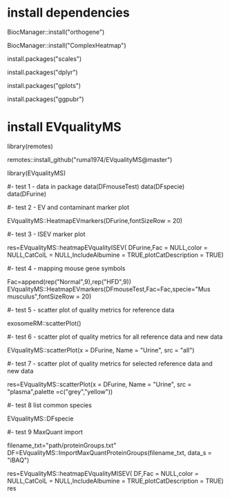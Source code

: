 # install dependencies

BiocManager::install("orthogene")

BiocManager::install("ComplexHeatmap")

install.packages("scales")

install.packages("dplyr")

install.packages("gplots")

install.packages("ggpubr")

# install EVqualityMS

library(remotes)

remotes::install_github("ruma1974/EVqualityMS@master")

library(EVqualityMS)

#- test 1 - data in package
data(DFmouseTest)
data(DFspecie)
data(DFurine)

#- test 2 - EV and contaminant marker plot

EVqualityMS::HeatmapEVmarkers(DFurine,fontSizeRow = 20)

#- test 3 - ISEV marker plot

res=EVqualityMS::heatmapEVqualityISEV( DFurine,Fac = NULL,color = NULL,CatColL = NULL,IncludeAlbumine = TRUE,plotCatDescription = TRUE)

#- test 4 - mapping mouse gene symbols

Fac=append(rep("Normal",9),rep("HFD",9))
EVqualityMS::HeatmapEVmarkers(DFmouseTest,Fac=Fac,specie="Mus musculus",fontSizeRow = 20)

#- test 5 - scatter plot of quality metrics for reference data

exosomeRM::scatterPlot()

#- test 6 - scatter plot of quality metrics for all reference data and new data

EVqualityMS::scatterPlot(x = DFurine, Name = "Urine", src = "all")

#- test 7 - scatter plot of quality metrics for selected reference data and new data

res=EVqualityMS::scatterPlot(x = DFurine, Name = "Urine", src = "plasma",palette =c("grey","yellow"))

#- test 8 list common species

EVqualityMS::DFspecie

#- test 9 MaxQuant import

filename_txt="path/proteinGroups.txt"
DF=EVqualityMS::ImportMaxQuantProteinGroups(filename_txt, data_s = "iBAQ")

res=EVqualityMS::heatmapEVqualityMISEV( DF,Fac = NULL,color = NULL,CatColL = NULL,IncludeAlbumine = TRUE,plotCatDescription = TRUE)
res
